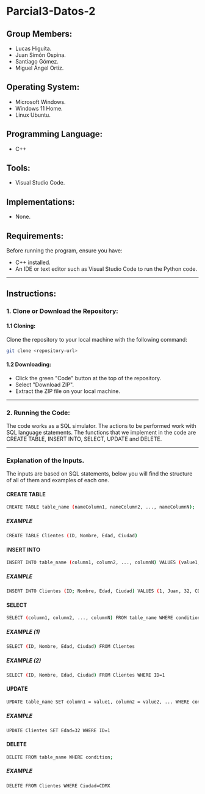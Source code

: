 # Parcial3-Datos-2

## Group Members:
  - Lucas Higuita.
  - Juan Simón Ospina.
  - Santiago Gómez.
  - Miguel Ángel Ortiz.

## Operating System:
  - Microsoft Windows.
  - Windows 11 Home.
  - Linux Ubuntu.

## Programming Language:
  - C++

## Tools:
  - Visual Studio Code.

## Implementations:
  - None.

## Requirements:
Before running the program, ensure you have:
  - C++ installed.
  - An IDE or text editor such as Visual Studio Code to run the Python code.

---

## Instructions:

### 1. Clone or Download the Repository:

#### 1.1 Cloning:
Clone the repository to your local machine with the following command:
```bash
git clone <repository-url>
```
#### 1.2 Downloading:
  - Click the green "Code" button at the top of the repository.
  - Select "Download ZIP".
  - Extract the ZIP file on your local machine.

---

### 2. Running the Code:
The code works as a SQL simulator. The actions to be performed work with SQL language statements.
The functions that we implement in the code are CREATE TABLE, INSERT INTO, SELECT, UPDATE and DELETE.

---
### Explanation of the Inputs.
The inputs are based on SQL statements, below you will find the structure of all of them and examples of each one.

#### CREATE TABLE
```bash
CREATE TABLE table_name (nameColumn1, nameColumn2, ..., nameColumnN);
```
##### EXAMPLE
```bash
CREATE TABLE Clientes (ID, Nombre, Edad, Ciudad)
```

#### INSERT INTO
```bash
INSERT INTO table_name (column1, column2, ..., columnN) VALUES (value1, value2, ..., valueN);
```
##### EXAMPLE
```bash
INSERT INTO Clientes (ID; Nombre, Edad, Ciudad) VALUES (1, Juan, 32, CDMX)
```

#### SELECT
```bash
SELECT (column1, column2, ..., columnN) FROM table_name WHERE condition;
```
##### EXAMPLE (1)
```bash
SELECT (ID, Nombre, Edad, Ciudad) FROM Clientes
```
##### EXAMPLE (2)
```bash
SELECT (ID, Nombre, Edad, Ciudad) FROM Clientes WHERE ID=1
```

#### UPDATE
```bash
UPDATE table_name SET column1 = value1, column2 = value2, ... WHERE condition;
```
##### EXAMPLE
```bash
UPDATE Clientes SET Edad=32 WHERE ID=1
```

#### DELETE
```bash
DELETE FROM table_name WHERE condition;
```
##### EXAMPLE
```bash
DELETE FROM Clientes WHERE Ciudad=CDMX
```

